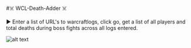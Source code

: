 #☠️ WCL-Death-Adder ☠️

► Enter a list of URL's to warcraftlogs, click go, get a list of all players and total deaths during boss fights across all logs entered.

![alt text](https://i.imgur.com/JGBg4n0.png)
